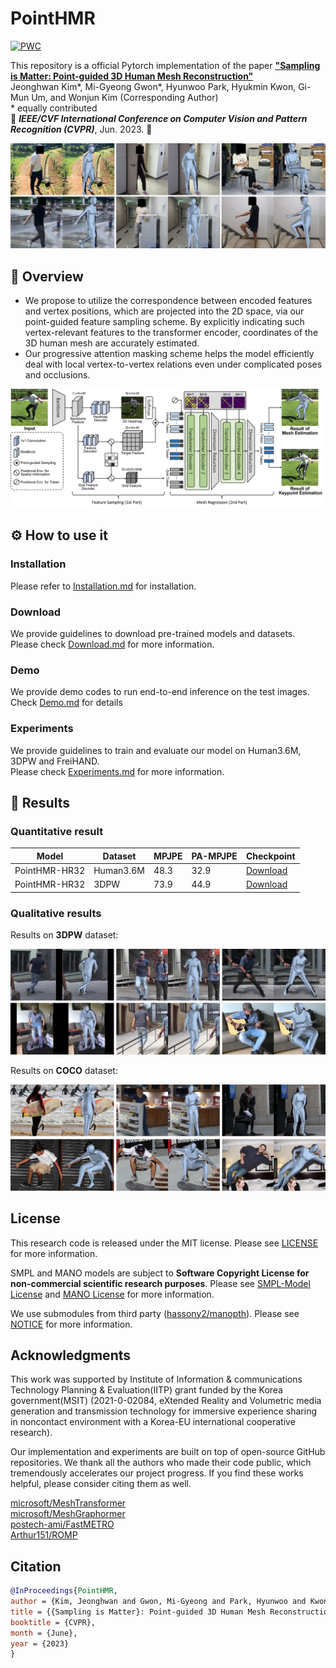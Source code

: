 # PointHMR

[![PWC](https://img.shields.io/endpoint.svg?url=https://paperswithcode.com/badge/sampling-is-matter-point-guided-3d-human-mesh-1/3d-human-pose-estimation-on-3dpw)](https://paperswithcode.com/sota/3d-human-pose-estimation-on-3dpw?p=sampling-is-matter-point-guided-3d-human-mesh-1)

This repository is a official Pytorch implementation of the paper [**"Sampling is Matter: Point-guided 3D Human Mesh Reconstruction"**](https://arxiv.org/abs/2304.09502v1) <br>
Jeonghwan Kim*, Mi-Gyeong Gwon*, Hyunwoo Park, Hyukmin Kwon, Gi-Mun Um, and Wonjun Kim (Corresponding Author) <br>
\* equally contributed <br>
:maple_leaf: ***IEEE/CVF International Conference on Computer Vision and Pattern Recognition (CVPR)***, Jun. 2023. :maple_leaf:

<p align="center"><img src='documents/fig1.jpg'></p>

## :eyes: Overview 
- We propose to utilize the correspondence between encoded features and vertex positions, which are projected into the 2D space, via our point-guided feature sampling scheme. By explicitly indicating such vertex-relevant features to the transformer encoder, coordinates of the 3D human mesh are accurately estimated.
- Our progressive attention masking scheme helps the model efficiently deal with local vertex-to-vertex relations even under complicated poses and occlusions.

<p align="center"><img src='documents/fig2.jpg'></p>


## :gear: How to use it 
<!--

_This section will be released soon!_
 ### Try on Google Colab
It allows you to run the project in the cloud, free of charge.  </br>
Let's give the prepared [Google Colab demo](https://colab.research.google.com/) a try.

 -->

### Installation

Please refer to [Installation.md](documents/Installation.md) for installation.

### Download

We provide guidelines to download pre-trained models and datasets. </br>
Please check [Download.md](documents/Download.md) for more information.

### Demo

We provide demo codes to run end-to-end inference on the test images. </br>
Check [Demo.md](documents/Demo.md) for details

### Experiments

We provide guidelines to train and evaluate our model on Human3.6M, 3DPW and FreiHAND. </br>
Please check [Experiments.md](documents/Experiments.md) for more information.

## :page_with_curl: Results 

### Quantitative result
| Model                        | Dataset   | MPJPE | PA-MPJPE | Checkpoint            |
| ---------------------------- | --------- | ----- | -------- | --------------- |
| PointHMR-HR32                | Human3.6M |48.3   | 32.9     | [Download]()|
| PointHMR-HR32                | 3DPW      |73.9   | 44.9     | [Download]()|

### Qualitative results

Results on **3DPW** dataset:

<p align="center"><img src='documents/fig3.jpg'></p>

Results on **COCO** dataset:

<p align="center"><img src='documents/fig4.jpg'></p>

## License

This research code is released under the MIT license. Please see [LICENSE](LICENSE) for more information.

SMPL and MANO models are subject to **Software Copyright License for non-commercial scientific research purposes**. Please see [SMPL-Model License](https://smpl.is.tue.mpg.de/modellicense.html) and [MANO License](https://mano.is.tue.mpg.de/license.html) for more information.

We use submodules from third party ([hassony2/manopth](https://github.com/hassony2/manopth)). Please see [NOTICE](documents/NOTICE.md) for more information.


## Acknowledgments
This work was supported by Institute of Information \& communications Technology Planning \& Evaluation(IITP) grant funded by the Korea government(MSIT) (2021-0-02084, eXtended Reality and Volumetric media generation and transmission technology for immersive experience sharing in noncontact environment with a Korea-EU international cooperative research).

Our implementation and experiments are built on top of open-source GitHub repositories. We thank all the authors who made their code public, which tremendously accelerates our project progress. If you find these works helpful, please consider citing them as well.

[microsoft/MeshTransformer](https://github.com/microsoft/MeshTransformer)  </br>
[microsoft/MeshGraphormer](https://github.com/microsoft/MeshGraphormer)  </br>
[postech-ami/FastMETRO](https://github.com/postech-ami/FastMETRO)  </br>
[Arthur151/ROMP](https://github.com/Arthur151/ROMP)  </br>



## Citation
```bibtex
@InProceedings{PointHMR,
author = {Kim, Jeonghwan and Gwon, Mi-Gyeong and Park, Hyunwoo and Kwon, Hyukmin and Um, Gi-Mun and Kim, Wonjun},
title = {{Sampling is Matter}: Point-guided 3D Human Mesh Reconstruction},
booktitle = {CVPR},
month = {June},
year = {2023}
}
```
<!--
## License
 -->

